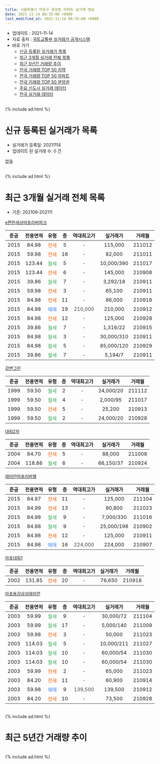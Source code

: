 ```yaml
---
title: 서울특별시 마포구 용강동 아파트 실거래 정보
date: 2021-11-14 06:35:00 +0900
last_modified_at: 2021-11-14 06:35:00 +0900
---
```


* 업데이트 : 2021-11-14
* 자료 출처 : [국토교통부 실거래가 공개시스템](http://rt.molit.go.kr)
* 바로 가기
    * [신규 등록된 실거래가 목록](#신규-등록된-실거래가-목록)
    * [최근 3개월 실거래 전체 목록](#최근-3개월-실거래-전체-목록)
    * [최근 5년간 거래량 추이](#최근-5년간-거래량-추이)
    * [전국 거래량 TOP 50 지역](https://inasie.github.io/apt-trade-info/최근-3개월-전국에서-가장-거래가-많이-발생한-지역)
    * [전국 거래량 TOP 50 아파트](https://inasie.github.io/apt-trade-info/최근-3개월-전국에서-가장-거래가-많이-발생한-아파트)
    * [전국 거래량 TOP 50 분양권](https://inasie.github.io/apt-trade-info/최근-3개월-전국에서-가장-거래가-많이-발생한-분양권)
    * [주요 신도시 실거래 데이터](https://inasie.github.io/apt-trade-info/주요-신도시)
    * [전국 실거래 데이터](https://inasie.github.io/apt-trade-info/전국)
<br>
{% include ad.html %}
<br>

# 신규 등록된 실거래가 목록
* 실거래가 등록일: 20211114
* 업데이트 된 실거래 수: 0 건

없음

<br>
{% include ad.html %}
<br>

# 최근 3개월 실거래 전체 목록
* 기준: 202109-202111


[e편한세상마포리버파크](https://search.naver.com/search.naver?query=%EC%84%9C%EC%9A%B8%ED%8A%B9%EB%B3%84%EC%8B%9C+%EB%A7%88%ED%8F%AC%EA%B5%AC+%EC%9A%A9%EA%B0%95%EB%8F%99+e%ED%8E%B8%ED%95%9C%EC%84%B8%EC%83%81%EB%A7%88%ED%8F%AC%EB%A6%AC%EB%B2%84%ED%8C%8C%ED%81%AC)

|준공|전용면적|유형|층|역대최고가|실거래가|거래월|
|:---:|:---:|:---:|:---:|:---:|:---:|:---:|
|2015|84.98|<span style="color:#ff5a00">전세</span>|5|<span style="color:#444444">-</span>|115,000|211012|
|2015|59.98|<span style="color:#ff5a00">전세</span>|16|<span style="color:#444444">-</span>|82,000|211011|
|2015|123.44|<span style="color:#34a853">월세</span>|5|<span style="color:#444444">-</span>|10,000/390|211017|
|2015|123.44|<span style="color:#ff5a00">전세</span>|6|<span style="color:#444444">-</span>|145,000|210908|
|2015|39.86|<span style="color:#34a853">월세</span>|7|<span style="color:#444444">-</span>|3,292/18|210911|
|2015|59.98|<span style="color:#ff5a00">전세</span>|3|<span style="color:#444444">-</span>|65,100|210911|
|2015|84.98|<span style="color:#ff5a00">전세</span>|11|<span style="color:#444444">-</span>|86,000|210918|
|2015|84.98|<span style="color:#4285f3">매매</span>|19|<span style="color:#444444">210,000</span>|210,000|210912|
|2015|84.98|<span style="color:#ff5a00">전세</span>|12|<span style="color:#444444">-</span>|125,000|210928|
|2015|39.86|<span style="color:#34a853">월세</span>|7|<span style="color:#444444">-</span>|1,316/22|210915|
|2015|84.98|<span style="color:#34a853">월세</span>|3|<span style="color:#444444">-</span>|30,000/310|210911|
|2015|84.98|<span style="color:#34a853">월세</span>|5|<span style="color:#444444">-</span>|85,000/120|210929|
|2015|39.86|<span style="color:#34a853">월세</span>|7|<span style="color:#444444">-</span>|5,194/7|210911|

[강변그린](https://search.naver.com/search.naver?query=%EC%84%9C%EC%9A%B8%ED%8A%B9%EB%B3%84%EC%8B%9C+%EB%A7%88%ED%8F%AC%EA%B5%AC+%EC%9A%A9%EA%B0%95%EB%8F%99+%EA%B0%95%EB%B3%80%EA%B7%B8%EB%A6%B0)

|준공|전용면적|유형|층|역대최고가|실거래가|거래월|
|:---:|:---:|:---:|:---:|:---:|:---:|:---:|
|1999|59.50|<span style="color:#34a853">월세</span>|2|<span style="color:#444444">-</span>|24,000/20|211112|
|1999|59.50|<span style="color:#34a853">월세</span>|4|<span style="color:#444444">-</span>|2,000/95|211017|
|1999|59.50|<span style="color:#ff5a00">전세</span>|5|<span style="color:#444444">-</span>|25,200|210913|
|1999|59.50|<span style="color:#34a853">월세</span>|2|<span style="color:#444444">-</span>|24,000/20|210928|

[대림2차](https://search.naver.com/search.naver?query=%EC%84%9C%EC%9A%B8%ED%8A%B9%EB%B3%84%EC%8B%9C+%EB%A7%88%ED%8F%AC%EA%B5%AC+%EC%9A%A9%EA%B0%95%EB%8F%99+%EB%8C%80%EB%A6%BC2%EC%B0%A8)

|준공|전용면적|유형|층|역대최고가|실거래가|거래월|
|:---:|:---:|:---:|:---:|:---:|:---:|:---:|
|2004|84.70|<span style="color:#ff5a00">전세</span>|5|<span style="color:#444444">-</span>|88,000|211008|
|2004|118.86|<span style="color:#34a853">월세</span>|6|<span style="color:#444444">-</span>|66,150/37|210924|

[래미안마포리버웰](https://search.naver.com/search.naver?query=%EC%84%9C%EC%9A%B8%ED%8A%B9%EB%B3%84%EC%8B%9C+%EB%A7%88%ED%8F%AC%EA%B5%AC+%EC%9A%A9%EA%B0%95%EB%8F%99+%EB%9E%98%EB%AF%B8%EC%95%88%EB%A7%88%ED%8F%AC%EB%A6%AC%EB%B2%84%EC%9B%B0)

|준공|전용면적|유형|층|역대최고가|실거래가|거래월|
|:---:|:---:|:---:|:---:|:---:|:---:|:---:|
|2015|84.97|<span style="color:#ff5a00">전세</span>|11|<span style="color:#444444">-</span>|125,000|211104|
|2015|84.99|<span style="color:#ff5a00">전세</span>|13|<span style="color:#444444">-</span>|80,800|211023|
|2015|84.98|<span style="color:#34a853">월세</span>|9|<span style="color:#444444">-</span>|7,000/330|211016|
|2015|84.98|<span style="color:#34a853">월세</span>|9|<span style="color:#444444">-</span>|25,000/198|210902|
|2015|84.98|<span style="color:#ff5a00">전세</span>|12|<span style="color:#444444">-</span>|125,000|210911|
|2015|84.98|<span style="color:#4285f3">매매</span>|16|<span style="color:#444444">224,000</span>|224,000|210907|

[마포대림1](https://search.naver.com/search.naver?query=%EC%84%9C%EC%9A%B8%ED%8A%B9%EB%B3%84%EC%8B%9C+%EB%A7%88%ED%8F%AC%EA%B5%AC+%EC%9A%A9%EA%B0%95%EB%8F%99+%EB%A7%88%ED%8F%AC%EB%8C%80%EB%A6%BC1)

|준공|전용면적|유형|층|역대최고가|실거래가|거래월|
|:---:|:---:|:---:|:---:|:---:|:---:|:---:|
|2002|131.85|<span style="color:#ff5a00">전세</span>|20|<span style="color:#444444">-</span>|76,650|210918|

[마포용강삼성래미안](https://search.naver.com/search.naver?query=%EC%84%9C%EC%9A%B8%ED%8A%B9%EB%B3%84%EC%8B%9C+%EB%A7%88%ED%8F%AC%EA%B5%AC+%EC%9A%A9%EA%B0%95%EB%8F%99+%EB%A7%88%ED%8F%AC%EC%9A%A9%EA%B0%95%EC%82%BC%EC%84%B1%EB%9E%98%EB%AF%B8%EC%95%88)

|준공|전용면적|유형|층|역대최고가|실거래가|거래월|
|:---:|:---:|:---:|:---:|:---:|:---:|:---:|
|2003|59.99|<span style="color:#34a853">월세</span>|9|<span style="color:#444444">-</span>|30,000/72|211104|
|2003|59.99|<span style="color:#34a853">월세</span>|17|<span style="color:#444444">-</span>|5,000/140|211009|
|2003|59.98|<span style="color:#ff5a00">전세</span>|3|<span style="color:#444444">-</span>|50,000|211023|
|2003|114.03|<span style="color:#34a853">월세</span>|5|<span style="color:#444444">-</span>|10,000/211|211027|
|2003|114.03|<span style="color:#34a853">월세</span>|10|<span style="color:#444444">-</span>|60,000/54|211030|
|2003|114.03|<span style="color:#34a853">월세</span>|10|<span style="color:#444444">-</span>|60,000/54|211030|
|2003|59.99|<span style="color:#ff5a00">전세</span>|2|<span style="color:#444444">-</span>|65,000|211023|
|2003|84.20|<span style="color:#ff5a00">전세</span>|11|<span style="color:#444444">-</span>|60,900|210914|
|2003|59.98|<span style="color:#4285f3">매매</span>|9|<span style="color:#444444">139,500</span>|139,500|210912|
|2003|84.20|<span style="color:#ff5a00">전세</span>|10|<span style="color:#444444">-</span>|73,500|210928|


<br>
{% include ad.html %}
<br>

# 최근 5년간 거래량 추이


<div style="width:100%;">
    <canvas id="deal_progress" height="200"></canvas>
</div>

<script>
new Chart(document.getElementById("deal_progress"), {
    type: 'line',
    data: {
        labels: ['201611','201612','201701','201702','201703','201704','201705','201706','201707','201708','201709','201710','201711','201712','201801','201802','201803','201804','201805','201806','201807','201808','201809','201810','201811','201812','201901','201902','201903','201904','201905','201906','201907','201908','201909','201910','201911','201912','202001','202002','202003','202004','202005','202006','202007','202008','202009','202010','202011','202012','202101','202102','202103','202104','202105','202106','202107','202108','202109','202110','202111'],
        datasets: [{
            label: '매매',
            pointRadius: 1,
            data: [9, 3, 3, 2, 7, 4, 21, 6, 17, 3, 8, 7, 17, 7, 21, 13, 5, 3, 3, 3, 8, 15, 7, 2, 0, 0, 0, 2, 0, 2, 2, 5, 15, 11, 9, 15, 17, 7, 2, 4, 1, 1, 2, 12, 7, 4, 4, 2, 5, 5, 6, 1, 3, 0, 4, 4, 5, 4, 3, 0, 0],
            borderColor: "rgba(255, 201, 14, 1)",
            backgroundColor: "rgba(255, 201, 14, 0.5)",
            fill: false,
            lineTension: 0
        },{
            label: '전월세',
            pointRadius: 1,
            data: [10, 12, 10, 22, 15, 20, 9, 19, 10, 22, 20, 11, 11, 12, 15, 19, 19, 11, 12, 11, 14, 19, 17, 13, 15, 25, 19, 22, 15, 18, 6, 17, 12, 16, 10, 17, 20, 15, 13, 12, 11, 7, 12, 18, 22, 14, 17, 14, 13, 24, 13, 13, 9, 30, 27, 27, 15, 11, 17, 13, 3],
            borderColor: "rgba(0, 141, 185, 1)",
            backgroundColor: "rgba(0, 141, 185, 0.5)",
            fill: false,
            lineTension: 0
        }
        ]
    },
    options: {
        responsive: true,
        title: {
            display: false
        },
        tooltips: {
            mode: 'index',
            intersect: false
        },
        hover: {
            mode: 'nearest',
            intersect: true
        },
        scales: {
            xAxes: [{
                display: true,
                scaleLabel: {
                    display: true,
                    labelString: '년/월'
                }
            }],
            yAxes: [{
                display: true,
                ticks: {
                    suggestedMin: 0,
                },
                scaleLabel: {
                    display: true,
                    labelString: '실거래 수'
                }
            }]
        }
    }
});

</script>


<br>
{% include ad.html %}
<br>

